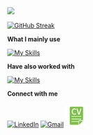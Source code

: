 <img src="https://www.codewars.com/users/georgezalokostas/badges/small?theme=light">

[![GitHub Streak](https://streak-stats.demolab.com?user=georgezalokostas)](https://git.io/streak-stats)

**What I mainly use**

[![My Skills](https://skillicons.dev/icons?i=cs,dotnet,docker,redis,postman,vscode)](https://skillicons.dev)

**Have also worked with**

[![My Skills](https://skillicons.dev/icons?i=py,tensorflow,react,ts,js,firebase,rabbitmq)](https://skillicons.dev)

**Connect with me**
<br/><br/>
<a href="https://www.linkedin.com/in/georgezalokostas/" target="_blank"><img alt="LinkedIn" width="45px" src="https://github.com/TheDudeThatCode/TheDudeThatCode/blob/master/Assets/Linkedin.svg"></a>
<a href="mailto:gzalos6@gmail.com" target="_blank"><img alt="Gmail" width="50px" src="https://github.com/TheDudeThatCode/TheDudeThatCode/blob/master/Assets/Gmail.svg"></a> 
<a href="https://drive.google.com/file/d/1draNV86bP69tbrVIlbghd9AO2SWLT5uR/view?usp=share_link" target="_blank"><img src="/CV.png" alt="Google Drive Logo" width="50px"></a>



